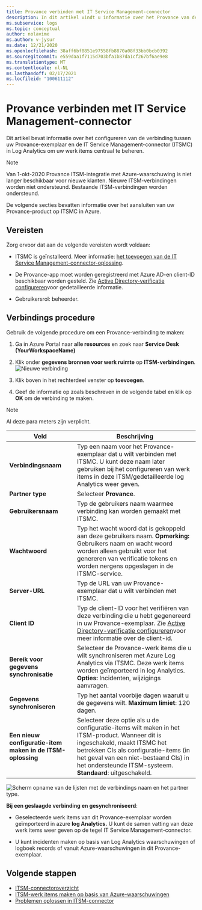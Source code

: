 ```yaml
---
title: Provance verbinden met IT Service Management-connector
description: In dit artikel vindt u informatie over het Provance van de IT Service Management-connector (ITSMC) in Azure Monitor om de ITSM-werk items centraal te controleren en te beheren.
ms.subservice: logs
ms.topic: conceptual
author: nolavime
ms.author: v-jysur
ms.date: 12/21/2020
ms.openlocfilehash: 38aff6bf0851e97558fb8870a08f33bb0bcb0392
ms.sourcegitcommit: e559daa1f7115d703bfa1b87da1cf267bf6ae9e8
ms.translationtype: MT
ms.contentlocale: nl-NL
ms.lasthandoff: 02/17/2021
ms.locfileid: "100611112"
---
```

# <a name="connect-provance-with-it-service-management-connector"></a>Provance verbinden met IT Service Management-connector

Dit artikel bevat informatie over het configureren van de verbinding tussen uw Provance-exemplaar en de IT Service Management-connector (ITSMC) in Log Analytics om uw werk items centraal te beheren.

> [!NOTE]
> Van 1-okt-2020 Provance ITSM-integratie met Azure-waarschuwing is niet langer beschikbaar voor nieuwe klanten. Nieuwe ITSM-verbindingen worden niet ondersteund.
> Bestaande ITSM-verbindingen worden ondersteund.

De volgende secties bevatten informatie over het aansluiten van uw Provance-product op ITSMC in Azure.

## <a name="prerequisites"></a>Vereisten

Zorg ervoor dat aan de volgende vereisten wordt voldaan:

- ITSMC is geïnstalleerd. Meer informatie: [het toevoegen van de IT Service Management-connector-oplossing](./itsmc-definition.md#add-it-service-management-connector).
- De Provance-app moet worden geregistreerd met Azure AD-en client-ID beschikbaar worden gesteld. Zie [Active Directory-verificatie configureren](../../app-service/configure-authentication-provider-aad.md)voor gedetailleerde informatie.

- Gebruikersrol: beheerder.

## <a name="connection-procedure"></a>Verbindings procedure

Gebruik de volgende procedure om een Provance-verbinding te maken:

1. Ga in Azure Portal naar **alle resources** en zoek naar **Service Desk (YourWorkspaceName)**

2. Klik onder **gegevens bronnen voor werk ruimte** op **ITSM-verbindingen**.
    ![Nieuwe verbinding](media/itsmc-overview/add-new-itsm-connection.png)

3. Klik boven in het rechterdeel venster op **toevoegen**.

4. Geef de informatie op zoals beschreven in de volgende tabel en klik op **OK** om de verbinding te maken.

> [!NOTE]
> Al deze para meters zijn verplicht.

| **Veld** | **Beschrijving** |
| --- | --- |
| **Verbindingsnaam**   | Typ een naam voor het Provance-exemplaar dat u wilt verbinden met ITSMC.  U kunt deze naam later gebruiken bij het configureren van werk items in deze ITSM/gedetailleerde log Analytics weer geven. |
| **Partner type**   | Selecteer **Provance**. |
| **Gebruikersnaam**   | Typ de gebruikers naam waarmee verbinding kan worden gemaakt met ITSMC.    |
| **Wachtwoord**   | Typ het wacht woord dat is gekoppeld aan deze gebruikers naam. **Opmerking:** Gebruikers naam en wacht woord worden alleen gebruikt voor het genereren van verificatie tokens en worden nergens opgeslagen in de ITSMC-service.|
| **Server-URL**   | Typ de URL van uw Provance-exemplaar dat u wilt verbinden met ITSMC. |
| **Client ID**   | Typ de client-ID voor het verifiëren van deze verbinding die u hebt gegenereerd in uw Provance-exemplaar.  Zie [Active Directory-verificatie configureren](../../app-service/configure-authentication-provider-aad.md)voor meer informatie over de client-id. |
| **Bereik voor gegevens synchronisatie**   | Selecteer de Provance-werk items die u wilt synchroniseren met Azure Log Analytics via ITSMC.  Deze werk items worden geïmporteerd in log Analytics.   **Opties:**   Incidenten, wijzigings aanvragen.|
| **Gegevens synchroniseren** | Typ het aantal voorbije dagen waaruit u de gegevens wilt. **Maximum limiet**: 120 dagen. |
| **Een nieuw configuratie-item maken in de ITSM-oplossing** | Selecteer deze optie als u de configuratie-items wilt maken in het ITSM-product. Wanneer dit is ingeschakeld, maakt ITSMC het betrokken CIs als configuratie-items (in het geval van een niet-bestaand CIs) in het ondersteunde ITSM-systeem. **Standaard**: uitgeschakeld.|

![Scherm opname van de lijsten met de verbindings naam en het partner type.](media/itsmc-connections-provance/itsm-connections-provance-latest.png)

**Bij een geslaagde verbinding en gesynchroniseerd**:

- Geselecteerde werk items van dit Provance-exemplaar worden geïmporteerd in azure **log Analytics.** U kunt de samen vatting van deze werk items weer geven op de tegel IT Service Management-connector.

- U kunt incidenten maken op basis van Log Analytics waarschuwingen of logboek records of vanuit Azure-waarschuwingen in dit Provance-exemplaar.

## <a name="next-steps"></a>Volgende stappen

* [ITSM-connectoroverzicht](itsmc-overview.md)
* [ITSM-werk items maken op basis van Azure-waarschuwingen](./itsmc-definition.md#create-itsm-work-items-from-azure-alerts)
* [Problemen oplossen in ITSM-connector](./itsmc-resync-servicenow.md)